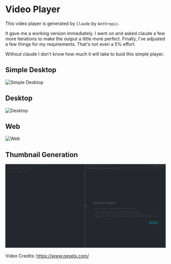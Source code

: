 # Video Player

This video player is generated by `Claude` by `Anthropic`.

It gave me a working version immediately. I went on and asked claude a few more iterations to make the output a little more perfect. Finally, I've adjusted a few things for my requirements. That's not even a 5% effort.

Without claude I don't know how much it will take to buid this simple player.

## Simple Desktop

![Simple Desktop](demo/simple_desktop_demo.gif)

## Desktop

![Desktop](demo/desktop_demo.gif)

## Web

![Web](demo/web_demo.gif)

## Thumbnail Generation

![Thumbnail Generation](demo/thumbnails_demo.gif)


Video Credits: https://www.pexels.com/
